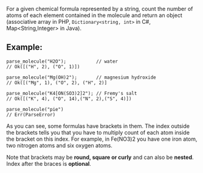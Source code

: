 For a given chemical formula represented by a string, count the number of atoms
of each element contained in the molecule and return an object (associative
array in PHP, `Dictionary<string, int>` in C#, Map<String,Integer> in Java).

## Example:
```
parse_molecule("H2O");           // water
// Ok([("H", 2), ("O", 1)])

parse_molecule("Mg(OH)2");       // magnesium hydroxide
// Ok([("Mg", 1), ("O", 2), ("H", 2)]

parse_molecule("K4[ON(SO3)2]2"); // Fremy's salt
// Ok([("K", 4), ("O", 14),("N", 2),("S", 4)])

parse_molecule("pie")
// Err(ParseError)
```
As you can see, some formulas have brackets in them. The index outside the
brackets tells you that you have to multiply count of each atom inside the
bracket on this index. For example, in Fe(NO3)2 you have one iron atom, two
nitrogen atoms and six oxygen atoms.

Note that brackets may be **round, square or curly** and can also be **nested**.
Index after the braces is **optional**.
